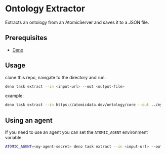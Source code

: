 # Ontology Extractor

Extracts an ontology from an AtomicServer and saves it to a JSON file.

## Prerequisites

- [Deno](https://deno.com/runtime)

## Usage

clone this repo, navigate to the directory and run:

```bash
deno task extract --in <input-url> --out <output-file>
```

example:

```bash
deno task extract --in https://atomicdata.dev/ontology/core --out ../my-projects/data/core.json
```

## Using an agent

If you need to use an agent you can set the `ATOMIC_AGENT` environment variable.

```bash
ATOMIC_AGENT=<my-agent-secret> deno task extract --in <input-url> --out <output-file>
```
